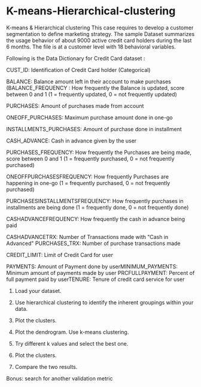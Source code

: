 # K-means-Hierarchical-clustering
K-means & Hierarchical clustering 
This case requires to develop a customer segmentation to define marketing strategy. The sample Dataset summarizes the usage behavior of about 9000 active credit card holders during the last 6 months. The file is at a customer level with 18 behavioral variables.

Following is the Data Dictionary for Credit Card dataset :

CUST_ID: Identification of Credit Card holder (Categorical)

BALANCE: Balance amount left in their account to make purchases (BALANCE_FREQUENCY : How frequently the Balance is updated, score between 0 and 1 (1 = frequently updated, 0 = not frequently updated) 

PURCHASES: Amount of purchases made from account 

ONEOFF_PURCHASES: Maximum purchase amount done in one-go

 INSTALLMENTS_PURCHASES: Amount of purchase done in installment

 CASH_ADVANCE: Cash in advance given by the user

PURCHASES_FREQUENCY: How frequently the Purchases are being made, score between 0 and 1 (1 = frequently purchased, 0 = not frequently purchased)

 ONEOFFPURCHASESFREQUENCY: How frequently Purchases are happening in one-go (1 = frequently purchased, 0 = not frequently purchased)

 PURCHASESINSTALLMENTSFREQUENCY: How frequently purchases in installments are being done (1 = frequently done, 0 = not frequently done)

CASHADVANCEFREQUENCY: How frequently the cash in advance being paid 

CASHADVANCETRX: Number of Transactions made with "Cash in Advanced" PURCHASES_TRX: Number of purchase transactions made

 CREDIT_LIMIT: Limit of Credit Card for user 

PAYMENTS: Amount of Payment done by userMINIMUM_PAYMENTS: Minimum amount of payments made by user PRCFULLPAYMENT: Percent of full payment paid by userTENURE: Tenure of credit card service for user

1. Load your dataset. 

2. Use hierarchical clustering to identify the inherent groupings within your data.

3. Plot the clusters. 

4. Plot the dendrogram. Use k-means clustering. 

5. Try different k values and select the best one. 

6. Plot the clusters. 

7. Compare the two results. 

Bonus: search for another validation metric

 
